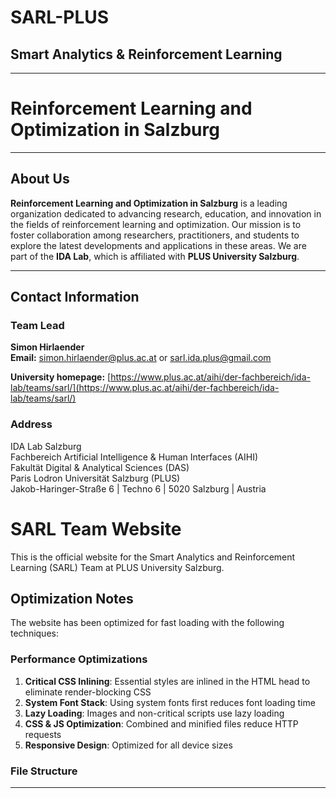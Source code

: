 # SARL-PLUS

## Smart Analytics & Reinforcement Learning

---

# Reinforcement Learning and Optimization in Salzburg

---

## About Us

**Reinforcement Learning and Optimization in Salzburg** is a leading organization dedicated to advancing research, education, and innovation in the fields of reinforcement learning and optimization. Our mission is to foster collaboration among researchers, practitioners, and students to explore the latest developments and applications in these areas. We are part of the **IDA Lab**, which is affiliated with **PLUS University Salzburg**.

---

## Contact Information

### Team Lead

**Simon Hirlaender**  
**Email:** [simon.hirlaender@plus.ac.at](mailto:simon.hirlaender@plus.ac.at) or [sarl.ida.plus@gmail.com](mailto:sarl.ida.plus@gmail.com)

**University homepage:** [https://www.plus.ac.at/aihi/der-fachbereich/ida-lab/teams/sarl/](https://www.plus.ac.at/aihi/der-fachbereich/ida-lab/teams/sarl/)

### Address

IDA Lab Salzburg  
Fachbereich Artificial Intelligence & Human Interfaces (AIHI)  
Fakultät Digital & Analytical Sciences (DAS)  
Paris Lodron Universität Salzburg (PLUS)  
Jakob-Haringer-Straße 6 | Techno 6 | 5020 Salzburg | Austria
# SARL Team Website

This is the official website for the Smart Analytics and Reinforcement Learning (SARL) Team at PLUS University Salzburg.

## Optimization Notes

The website has been optimized for fast loading with the following techniques:

### Performance Optimizations

1. **Critical CSS Inlining**: Essential styles are inlined in the HTML head to eliminate render-blocking CSS
2. **System Font Stack**: Using system fonts first reduces font loading time
3. **Lazy Loading**: Images and non-critical scripts use lazy loading
4. **CSS & JS Optimization**: Combined and minified files reduce HTTP requests
5. **Responsive Design**: Optimized for all device sizes

### File Structure
---
